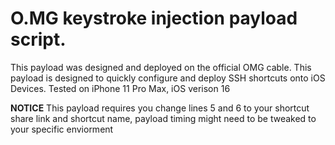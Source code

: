 # O.MG keystroke injection payload script. 


This payload was designed and deployed on the official OMG cable. This payload is designed to quickly configure and deploy SSH shortcuts onto iOS Devices. Tested on iPhone 11 Pro Max, iOS verison 16

**NOTICE** This payload requires you change lines 5 and 6 to your shortcut share link and shortcut name, payload timing might need to be tweaked to your specific enviorment
